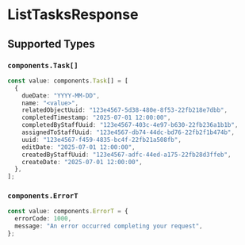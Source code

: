 # ListTasksResponse


## Supported Types

### `components.Task[]`

```typescript
const value: components.Task[] = [
  {
    dueDate: "YYYY-MM-DD",
    name: "<value>",
    relatedObjectUuid: "123e4567-5d38-480e-8f53-22fb218e7dbb",
    completedTimestamp: "2025-07-01 12:00:00",
    completedByStaffUuid: "123e4567-403c-4e97-b630-22fb236a1b1b",
    assignedToStaffUuid: "123e4567-db74-44dc-bd76-22fb2f1b474b",
    uuid: "123e4567-f459-4835-bc4f-22fb21a508fb",
    editDate: "2025-07-01 12:00:00",
    createdByStaffUuid: "123e4567-adfc-44ed-a175-22fb28d3ffeb",
    createDate: "2025-07-01 12:00:00",
  },
];
```

### `components.ErrorT`

```typescript
const value: components.ErrorT = {
  errorCode: 1000,
  message: "An error occurred completing your request",
};
```

